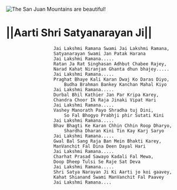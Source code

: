    ![The San Juan Mountains are beautiful!](lib/assets/images/artis/img.png "San Juan Mountains")

#                   ||Aarti Shri Satyanarayan Ji||

                      Jai Lakshmi Ramana Swami Jai Lakshmi Ramana,
                      Satyanarayan Swami Jan Patak Harana
                      Jai Lakshmi Ramana.....
                      Ratan Ja Rat Singhasan Adhbut Chabee Rajey,
                      Narad Kahat Niranjan Ghanta dhun bhajey.....
                      Jai Lakshmi Ramana.....
                      Praghat Bhaye Kali Karan Dwaj Ko Daras Diyo,
                          Budha Brahman Bankey Kanchan Mahal Kiyo
                      Jai Lakshmi Ramana.....
                      Durbal Bhil Kathier Jan Par Kripa Karey,
                      Chandra Choor Ik Raja Jinaki Vipat Hari
                      Jai Lakshmi Ramana.....
                      Vashey Manorath Payo Shradha tuj Dini,
                          So Fal Bhogyo Prabhji phir Sutati Kini
                      Jai Lakshmi Ramana.....
                      Bhav Bhagti Ke Karan Chhin Chhin Roop Dharyo,
                          Shardha Dharan Kini Tin Kay Karj Saryo
                      Jai Lakshmi Ramana.....
                      Gwal Bal Sang Raja Ban Mein Bhakti Karey,
                      ManVanchit Fal Dina Deen Dayal Hari
                      Jai Lakshmi Ramana.....
                      Charhat Prasad Sawayo Kadali Fal Mewa,
                      Doop Dheep Tulsi Se Raje Sat Deva
                      Jai Lakshmi Ramana.....
                      Shri Satya Narayan Ji Ki Aarti jo koi gaavey,
                      Kahat Shianand Swami ManVanchit Fal Paavey
                      Jai Lakshmi Ramana....